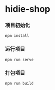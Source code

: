 # hidie-shop

### 项目初始化
```
npm install
```

### 运行项目
```
npm run serve
```

### 打包项目
```
npm run build
```

